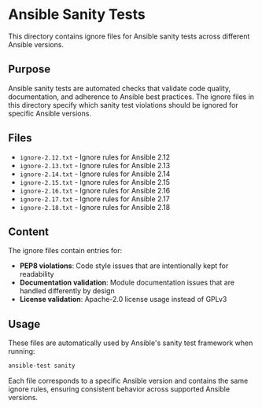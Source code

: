 # Ansible Sanity Tests

This directory contains ignore files for Ansible sanity tests across different Ansible versions.

## Purpose

Ansible sanity tests are automated checks that validate code quality, documentation, and adherence to Ansible best practices. The ignore files in this directory specify which sanity test violations should be ignored for specific Ansible versions.

## Files

- `ignore-2.12.txt` - Ignore rules for Ansible 2.12
- `ignore-2.13.txt` - Ignore rules for Ansible 2.13
- `ignore-2.14.txt` - Ignore rules for Ansible 2.14
- `ignore-2.15.txt` - Ignore rules for Ansible 2.15
- `ignore-2.16.txt` - Ignore rules for Ansible 2.16
- `ignore-2.17.txt` - Ignore rules for Ansible 2.17
- `ignore-2.18.txt` - Ignore rules for Ansible 2.18

## Content

The ignore files contain entries for:
- **PEP8 violations**: Code style issues that are intentionally kept for readability
- **Documentation validation**: Module documentation issues that are handled differently by design
- **License validation**: Apache-2.0 license usage instead of GPLv3

## Usage

These files are automatically used by Ansible's sanity test framework when running:
```bash
ansible-test sanity
```

Each file corresponds to a specific Ansible version and contains the same ignore rules, ensuring consistent behavior across supported Ansible versions.